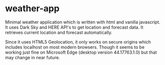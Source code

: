 # weather-app

Minimal weather application which is written with html and vanilla javascript. It uses Dark Sky and HERE API's to get location and forecast data.
It retrieves current location and forecast automatically.

Since it uses HTML5 Geolocation, it only works on secure origins which includes localhost on most modern browsers.
Though it seems to be working just fine on Microsoft Edge (desktop version 44.17763.1.0) but that may change in near future.
